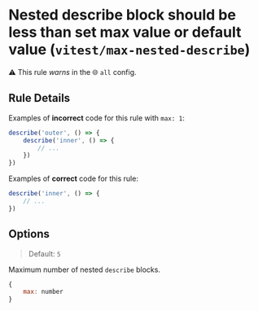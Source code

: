 # Nested describe block should be less than set max value or default value (`vitest/max-nested-describe`)

⚠️ This rule _warns_ in the 🌐 `all` config.

<!-- end auto-generated rule header -->

## Rule Details

Examples of **incorrect** code for this rule with `max: 1`:

```js
describe('outer', () => {
	describe('inner', () => {
		// ...
	})
})
```

Examples of **correct** code for this rule:

```js
describe('inner', () => {
	// ...
})
```

## Options

> Default: `5`

Maximum number of nested `describe` blocks.

```js
{
	max: number
}
```
